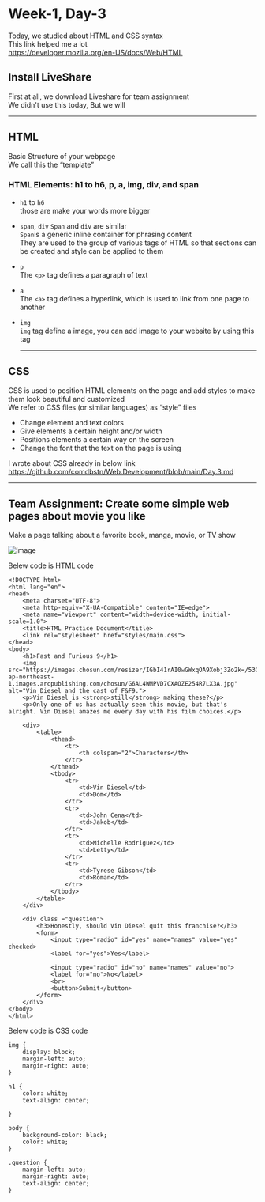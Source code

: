 Week-1, Day-3
===
   
Today, we studied about HTML and CSS syntax   
This link helped me a lot   
https://developer.mozilla.org/en-US/docs/Web/HTML   
   

Install LiveShare
---
   

First at all, we download Liveshare for team assignment   
We didn't use this today, But we will
   
   
* * *
   
   
   
HTML
---

Basic Structure of your webpage   
We call this the “template”   

<h3> HTML Elements: h1 to h6, p, a, img, div, and span </h3>   

* ```h1``` to ```h6```   
those are make your words more bigger

* ```span```, ```div```
```Span``` and ```div``` are similar   
```Span```is a generic inline container for phrasing content   
They are used to the group of various tags of HTML so that sections can be created and style can be applied to them   

* ```p```   
The ```<p>``` tag defines a paragraph of text   

* ```a```   
The ```<a>``` tag defines a hyperlink, which is used to link from one page to another   

* ```img```   
```img``` tag define a image, you can add image to your website by using this tag   

     
     
  * * *
   
   
CSS
---

CSS is used to position HTML elements on the page and add styles to make them look beautiful and customized   
We refer to CSS files (or similar languages) as “style” files   
   
*	Change element and text colors
*	Give elements a certain height and/or width
*	Positions elements a certain way on the screen
*	Change the font that the text on the page is using
   
   I wrote about CSS already in below link   
https://github.com/comdbstn/Web.Development/blob/main/Day.3.md   



  

 

 * * *    
Team Assignment: Create some simple web pages about movie you like
---
Make a page talking about a favorite book, manga, movie, or TV show  

![image](https://user-images.githubusercontent.com/57173871/124698815-949bfe80-df24-11eb-9ad8-b9e272b5c0a0.png)


Belew code is HTML code
```
<!DOCTYPE html>
<html lang="en">
<head>
    <meta charset="UTF-8">
    <meta http-equiv="X-UA-Compatible" content="IE=edge">
    <meta name="viewport" content="width=device-width, initial-scale=1.0">
    <title>HTML Practice Document</title>
    <link rel="stylesheet" href="styles/main.css">
</head>
<body>
    <h1>Fast and Furious 9</h1>
    <img src="https://images.chosun.com/resizer/IGbI41rAI0wGWxqOA9Xobj3Zo2k=/530x759/smart/cloudfront-ap-northeast-1.images.arcpublishing.com/chosun/G6AL4WMPVD7CXAOZE254R7LX3A.jpg" alt="Vin Diesel and the cast of F&F9.">
    <p>Vin Diesel is <strong>still</strong> making these?</p>
    <p>Only one of us has actually seen this movie, but that's alright. Vin Diesel amazes me every day with his film choices.</p>

    <div>
        <table>
            <thead>
                <tr>
                    <th colspan="2">Characters</th>
                </tr>
            </thead>
            <tbody>
                <tr>
                    <td>Vin Diesel</td>
                    <td>Dom</td>
                </tr>
                <tr>
                    <td>John Cena</td>
                    <td>Jakob</td>
                </tr>
                <tr>
                    <td>Michelle Rodriguez</td>
                    <td>Letty</td>
                </tr>
                <tr>
                    <td>Tyrese Gibson</td>
                    <td>Roman</td>
                </tr>
            </tbody>
        </table>
    </div>

    <div class ="question">
        <h3>Honestly, should Vin Diesel quit this franchise?</h3>
        <form>
            <input type="radio" id="yes" name="names" value="yes" checked>
            <label for="yes">Yes</label>
            
            <input type="radio" id="no" name="names" value="no">
            <label for="no">No</label>
            <br>
            <button>Submit</button>
        </form>
    </div>
</body>
</html>
```

Belew code is CSS code   
```
img {
    display: block;
    margin-left: auto;
    margin-right: auto;
}

h1 {
    color: white;
    text-align: center;
    
}

body {
    background-color: black;
    color: white;
}

.question {
    margin-left: auto;
    margin-right: auto;
    text-align: center;
}
```
